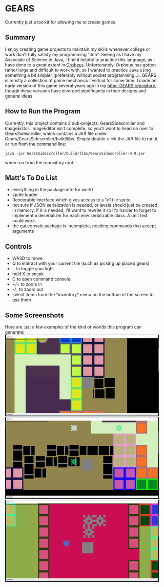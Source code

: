 # GEARS

Currently just a toolkit for allowing me to create games.

## Summary

I enjoy creating game projects to maintain my skills whenever college or work
don't fully satisfy my programming "itch".
Seeing as I have my Associate of Science in Java, I find it helpful to practice 
this language, as I have done to a great extent in 
[Orpheus](https://github.com/Matt-Crow/Orpheus).
Unfortunately, Orpheus has gotten rather large and difficult to work with, so I 
wanted to practice Java using something a bit simpler (preferably without socket 
programming...).
GEARS is mostly a collection of game mechanics I've had for some time. I made an 
early version of this game several years ago in my 
[other GEARS repository](https://github.com/Matt-Crow/GEARS), though these 
versions have diverged significantly in their designs and general ideas. 

## How to Run the Program

Currently, this project contains 2 sub-projects: GearsSidescroller and 
ImageEditor. ImageEditor isn't complete, so you'll want to head on over to 
GearsSidescroller, which contains a JAR file under 
Gears/GearsSidescroller/build/libs. Simply double-click the JAR file to run it, 
or run from the command line:

```
java -jar GearsSidescroller/build/libs/GearsSidescroller-0.9.jar
```

when run from the repository root.

## Matt's To Do List

* everything in the package info for world
* sprite loader
* Renderable interface which gives access to a 1x1 tile sprite
* not sure if JSON serialization is needed, or levels should just be created in
  memory. If it is needed, I'll want to rewrite it so it's harder to forget to
  implement a deserializer for each new serializable class. A unit test could
  work. 
* the gui.console package is incomplete, needing commands that accept arguments

## Controls

* WASD to move
* Q to interact with your current tile (such as picking up placed gears)
* L to toggle your light
* hold X to sneak
* C to open command console
* +/= to zoom in
* -/_ to zoom out
* select items from the "inventory" menu on the bottom of the screen to use them

## Some Screenshots

Here are just a few examples of the kind of worlds this program can generate:
![A square of conveyor belts all leading into each other](./readmeResources/gears1.png)
![A very long train of conveyor belts](./readmeResources/gears2.png)
![A very pink house](./readmeResources/gears3.png)
